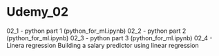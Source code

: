 # Udemy_02

02_1 - python part 1 (python_for_ml.ipynb)
02_2 - python part 2 (python_for_ml.ipynb)
02_3 - python part 3 (python_for_ml.ipynb)
02_4 - Linera regression Building a salary predictor using linear regression
